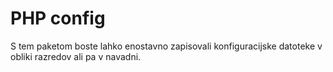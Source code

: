# PHP config
S tem paketom boste lahko enostavno zapisovali konfiguracijske datoteke v obliki razredov ali pa v navadni.
